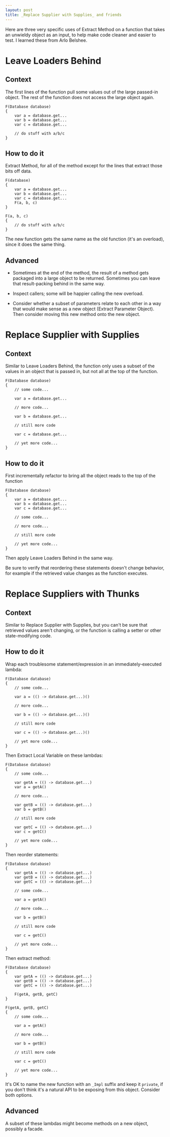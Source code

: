 ```yaml
---
layout: post
title: _Replace Supplier with Supplies_ and friends
---
```


Here are three very specific uses of Extract Method on a function that takes an unwieldy object as an input, to help make code cleaner and easier to test. I learned these from Arlo Belshee.

# Leave Loaders Behind

## Context

The first lines of the function pull some values out of the large passed-in object. The rest of the function does not access the large object again.

```
F(Database database)
{
    var a = database.get...
    var b = database.get...
    var c = database.get...

    // do stuff with a/b/c
}
```

## How to do it

Extract Method, for all of the method except for the lines that extract those bits off data.

```
F(database)
{
    var a = database.get...
    var b = database.get...
    var c = database.get...
    F(a, b, c)
}

F(a, b, c)
{
    // do stuff with a/b/c
}
```

The new function gets the same name as the old function (it's an overload), since it does the same thing.

## Advanced

- Sometimes at the end of the method, the result of a method gets packaged into a large object to be returned. Sometimes you can leave that result-packing behind in the same way. 

- Inspect callers; some will be happier calling the new overload.

- Consider whether a subset of parameters relate to each other in a way that would make sense as a new object (Extract Parameter Object). Then consider moving this new method onto the new object.

# Replace Supplier with Supplies

## Context

Similar to Leave Loaders Behind, the function only uses a subset of the values in an object that is passed in, but not all at the top of the function. 

```
F(Database database)
{
    // some code...

    var a = database.get...

    // more code...

    var b = database.get...

    // still more code

    var c = database.get...

    // yet more code...
}
```


## How to do it

First incrementally refactor to bring all the object reads to the top of the function

```
F(Database database)
{
    var a = database.get...
    var b = database.get...
    var c = database.get...

    // some code...

    // more code...

    // still more code

    // yet more code...
}
```

Then apply Leave Loaders Behind in the same way.

Be sure to verify that reordering these statements doesn't change behavior, for example if the retrieved value changes as the function executes.

# Replace Suppliers with Thunks

## Context

Similar to Replace Supplier with Supplies, but you can't be sure that retrieved values aren't changing, or the function is calling a setter or other state-modifying code.

## How to do it

Wrap each troublesome statement/expression in an immediately-executed lambda:

```
F(Database database)
{
    // some code...

    var a = (() -> database.get...)()

    // more code...

    var b = (() -> database.get...)()

    // still more code

    var c = (() -> database.get...)()

    // yet more code...
}
```

Then Extract Local Variable on these lambdas:

```
F(Database database)
{
    // some code...

    var getA = (() -> database.get...)
    var a = getA()

    // more code...

    var getB = (() -> database.get...)
    var b = getB()

    // still more code

    var getC = (() -> database.get...)
    var c = getC()

    // yet more code...
}
```

Then reorder statements:

```
F(Database database)
{
    var getA = (() -> database.get...)
    var getB = (() -> database.get...)
    var getC = (() -> database.get...)

    // some code...

    var a = getA()

    // more code...

    var b = getB()

    // still more code

    var c = getC()

    // yet more code...
}
```

Then extract method:

```
F(Database database)
{
    var getA = (() -> database.get...)
    var getB = (() -> database.get...)
    var getC = (() -> database.get...)

    F(getA, getB, getC)
}

F(getA, getB, getC)
{
    // some code...

    var a = getA()

    // more code...

    var b = getB()

    // still more code

    var c = getC()

    // yet more code...
}
```

It's OK to name the new function with an `_Impl` suffix and keep it `private`, if you don't think it's a natural API to be exposing from this object. Consider both options.

## Advanced

A subset of these lambdas might become methods on a new object, possibly a facade.
